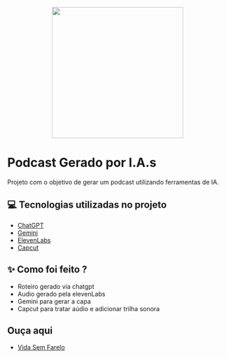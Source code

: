 <p align="center">
<img 
    src="file:///Users/nathamsoares/Documents/Cursos/CAIXA%20-%20IA%20Generativa%20com%20Microsoft%20Copilot/Vida%20sem%20Farelos%20(1).png"
    width="300"
/>
</p>

# Podcast Gerado por I.A.s

Projeto com o objetivo de gerar um podcast utilizando ferramentas de IA.

## 💻 Tecnologias utilizadas no projeto

- [ChatGPT](https://chat.openai.com/) 
- [Gemini](https://gemini.google.com/app?hl=pt-BR)
- [ElevenLabs](https://beta.elevenlabs.io/)
- [Capcut](https://www.capcut.com/pt-br/)

## ✨ Como foi feito ?

- Roteiro gerado via chatgpt
- Audio gerado pela elevenLabs
- Gemini para gerar a capa
- Capcut para tratar aúdio e adicionar trilha sonora

## Ouça aqui

- [Vida Sem Farelo](https://drive.google.com/file/d/1UbvuxtCf_V6ZFhOoIQELtmMKV4ee9L1u/view?usp=drive_link) 

